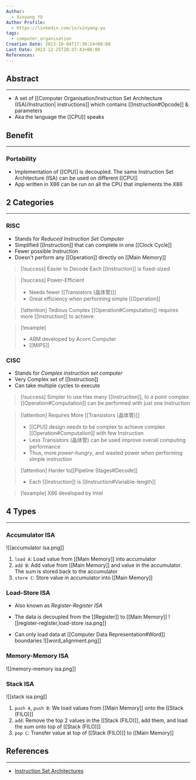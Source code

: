 ```yaml
---
Author:
  - Xinyang YU
Author Profile:
  - https://linkedin.com/in/xinyang-yu
tags:
  - computer_organisation
Creation Date: 2023-10-04T17:30:24+08:00
Last Date: 2023-12-25T20:37:43+08:00
References: 
---
```

## Abstract
---
- A set of [[Computer Organisation/Instruction Set Architecture (ISA)/Instruction| instructions]] which contains [[Instruction#Opcode]] & parameters
- Aka the language the [[CPU]] speaks

## Benefit
---
### Portability
- Implementation of [[CPU]] is decoupled. The same Instruction Set Architecture (ISA) can be used on different [[CPU]]
- App written in X86 can be run on all the CPU that implements the X86 


## 2 Categories
---
### RISC
- Stands for *Reduced Instruction Set Computer*
- Simplified [[Instruction]] that can complete in one [[Clock Cycle]]
- Fewer possible Instruction
- Doesn't perform any [[Operation]] directly on [[Main Memory]]
>[!success] Easier to Decode
>Each [[Instruction]] is fixed-sized

>[!success] Power-Efficient
>- Needs fewer [[Transistors (晶体管)]]
>- Great efficiency when performing simple [[Operation]]

>[!attention] Tedious
>Complex [[Operation#Computation]] requires more [[Instruction]] to achieve 

>[!example]
>- ARM developed by Acorn Computer
>- [[MIPS]]

### CISC
- Stands for *Complex instruction set computer*
- Very Complex set of [[Instruction]]
- Can take multiple cycles to execute

>[!success] Simpler to use
>Has many [[Instruction]], to a point complex [[Operation#Computation]] can be performed with just one Instruction

>[!attention] Requires More [[Transistors (晶体管)]]
>- [[CPU]] design needs to be complex to achieve complex [[Operation#Computation]] with few Instruction
>- Less Transistors (晶体管) can be used improve overall computing performance 
>- Thus, more *power-hungry*, and wasted power when performing simple instruction

>[!attention] Harder to[[Pipeline Stages#Decode]]
>- Each [[Instruction]] is [[Instruction#Variable-length]]


>[!example]
>X86 developed by Intel


## 4 Types
---
### Accumulator ISA
![[accumulator isa.png]]
1. ``load A``: Load value from [[Main Memory]] into accumulator
2. ``add B``: Add value from [[Main Memory]] and value in the accumulator. The sum is stored back to the accumulator
3. ``store C``: Store value in accumulator into [[Main Memory]]

### Load-Store ISA
- Also known as *Register-Register ISA*
- The data is decoupled from the [[Register]] to [[Main Memory]]
![[register-register,load-store isa.png]]

- Can only load data at [[Computer Data Representation#Word]] boundaries
![[word_alignment.png]]


### Memory-Memory ISA
![[memory-memory isa.png]]

### Stack ISA
![[stack isa.png]]
1. ``push A``, ``push B``: We load values from [[Main Memory]] onto the [[Stack (FILO)]]
2. ``add``: Remove the top 2 values in the [[Stack (FILO)]], add them, and load the sum onto top of [[Stack (FILO)]]
3. ``pop C``: Transfer value at top of [[Stack (FILO)]] to [[Main Memory]]

## References
---
- [Instruction Set Architectures](https://youtu.be/1KTW32xSs_k)
